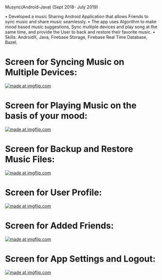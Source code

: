 
Musync(Android-Java)
(Sept 2018- July 2019)

• Developed a music Sharing Android Application that allows Friends to sync music and share music seamlessly.
• The app uses Algorithm to make mood based music suggestions, Sync multiple devices and play song at the same time, and provide the User to back and restore their favorite music.
• Skills: AndroidX, Java, Firebase Storage, Firebase Real Time Database, Bazel.

 # Screen for Syncing Music on Multiple Devices:

<a href="https://imgflip.com/i/3phozt"><img src="https://i.imgflip.com/3phozt.jpg" title="made at imgflip.com"/></a>

# Screen for Playing Music on the basis of your mood:

<a href="https://imgflip.com/i/3phovq"><img src="https://i.imgflip.com/3phovq.jpg" title="made at imgflip.com"/></a>

# Screen for Backup and Restore Music Files: 

<a href="https://imgflip.com/i/3php75"><img src="https://i.imgflip.com/3php75.jpg" title="made at imgflip.com"/></a>

# Screen for User Profile:

<a href="https://imgflip.com/i/3php9q"><img src="https://i.imgflip.com/3php9q.jpg" title="made at imgflip.com"/></a>

# Screen for Added Friends:

<a href="https://imgflip.com/i/3php34"><img src="https://i.imgflip.com/3php34.jpg" title="made at imgflip.com"/></a>

# Screen for App Settings and Logout: 

<a href="https://imgflip.com/i/3phop2"><img src="https://i.imgflip.com/3phop2.jpg" title="made at imgflip.com"/></a>

